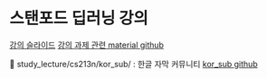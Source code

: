 # 스탠포드 딥러닝 강의

[강의 슬라이드](http://cs231n.stanford.edu/slides/)
[강의 과제 관련 material github](https://github.com/cs231n)

📌 study_lecture/cs213n/kor_sub/ : 한글 자막 커뮤니티 [kor_sub github](https://github.com/visionNoob/CS231N_17_KOR_SUB)
